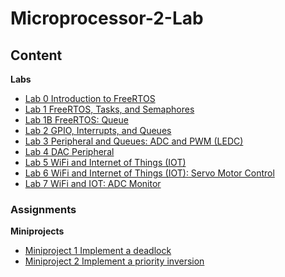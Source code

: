 # Microprocessor-2-Lab
## Content
**Labs**
* [Lab 0 	Introduction to FreeRTOS](https://github.com/jminjares4/Microprocessor-2-Lab/tree/master/Lab_0)
* [Lab 1		FreeRTOS, Tasks, and Semaphores](https://github.com/jminjares4/Microprocessor-2-Lab/tree/master/Lab_1)
* [Lab 1B	FreeRTOS: Queue](https://github.com/jminjares4/Microprocessor-2-Lab/tree/master/Lab_1B)
* [Lab 2		GPIO, Interrupts, and Queues](https://github.com/jminjares4/Microprocessor-2-Lab/tree/master/Lab_2)
* [Lab 3		Peripheral and Queues: ADC and PWM (LEDC)](https://github.com/jminjares4/Microprocessor-2-Lab/tree/master/Lab_3)
* [Lab 4		DAC Peripheral](https://github.com/jminjares4/Microprocessor-2-Lab/tree/master/Lab_4)
* [Lab 5		WiFi and Internet of Things (IOT)](https://github.com/jminjares4/Microprocessor-2-Lab/tree/master/Lab_5)
* [Lab 6		WiFi and Internet of Things (IOT): Servo Motor Control](https://github.com/jminjares4/Microprocessor-2-Lab/tree/master/Lab_6)
* [Lab 7        WiFi and IOT: ADC Monitor](https://github.com/jminjares4/Microprocessor-2-Lab/tree/master/Lab_7)
### Assignments
**Miniprojects**
* [Miniproject 1 Implement a deadlock](https://github.com/jminjares4/Microprocessor-2-Lab/tree/master/MiniProject1)
* [Miniproject 2 Implement a priority inversion](https://github.com/jminjares4/Microprocessor-2-Lab/tree/master/MiniProject2)
